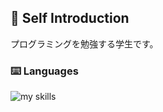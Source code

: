 ## 🩵 Self Introduction
  プログラミングを勉強する学生です。
### ⌨️ Languages
<img alt="my skills" src="https://skillicons.dev/icons?theme=light&perline=8&i=html,js,css,swift,py" />

